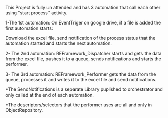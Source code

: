 This Project is fully un attended and has 3 automation that call each other using "start process" activity.

1-The 1st automation: On EventTriger on google drive, if a file is added the first automation starts:

Download the excel file, send notification of the process status that the automation started and starts the next automation.

2- The 2nd automation: REFramework_Dispatcher starts and gets the data from the excel file, pushes it to a queue, sends notifications and starts the performer.

3- The 3rd automation: REFramework_Performer gets the data from the queue, processes it and writes it to the excel file and send notifications.

*The SendNotifications is a separate Library puplished to orchestrator and only called at the end of each automation.

*The descriptors/selectors that the performer uses are all and only in ObjectRepository.
